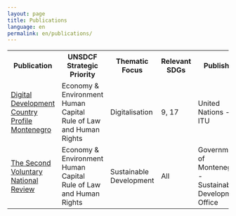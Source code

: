 ```yaml
---
layout: page
title: Publications
language: en
permalink: en/publications/
---
```


<div class="publications">

<table>

<tr>
    <th>Publication</th>
    <th>UNSDCF Strategic Priority</th>
    <th>Thematic Focus</th>
    <th>Relevant SDGs</th>
    <th>Publisher</th>
    <th>Date</th>
</tr>

<tr>
    <td><a href="https://www.sdgmontenegro.me/assets/documents/en/Digital_Development_Country Profile_Montenegro_Final_October_2023.pdf" target="_blank">Digital Development Country Profile Montenegro</a></td>
    <td>Economy & Environment<br>Human Capital<br>Rule of Law and Human Rights</td>
    <td>Digitalisation</td>
    <td>9, 17</td>
    <td>United Nations - ITU</td>
    <td>October 2023</td>
</tr>

<tr>
    <td><a href="https://www.sdgmontenegro.me/assets/documents/en/VNR_2022_Montenegro_Report_eng.pdf" target="_blank">The Second Voluntary National Review</a></td>
    <td>Economy & Environment<br>Human Capital<br>Rule of Law and Human Rights</td>
    <td>Sustainable Development</td>
    <td>All</td>
    <td>Government of Montenegro - Sustainable Development Office</td>
    <td>June 2022</td>
</tr>

</table>

</div>
